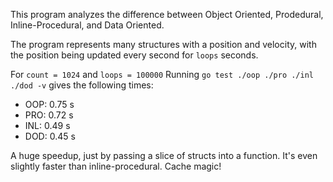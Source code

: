 This program analyzes the difference between Object Oriented, Prodedural, Inline-Procedural, and Data Oriented. 

The program represents many structures with a position and velocity, with the position being updated every second for `loops` seconds.

For `count = 1024` and `loops = 100000` Running `go test ./oop ./pro ./inl ./dod -v` gives the following times:
* OOP: 0.75 s
* PRO: 0.72 s
* INL: 0.49 s
* DOD: 0.45 s

A huge speedup, just by passing a slice of structs into a function. It's even slightly faster than inline-procedural. Cache magic!